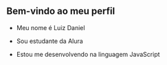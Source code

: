 ## Bem-vindo ao meu perfil

- Meu nome é Luiz Daniel

- Sou estudante da Alura

- Estou me desenvolvendo na linguagem JavaScript
